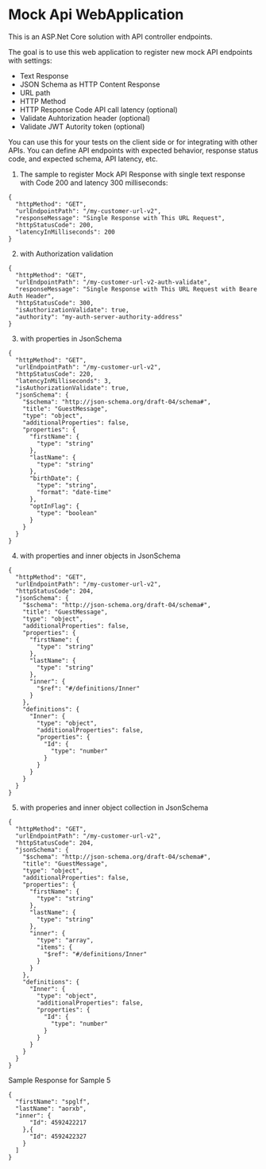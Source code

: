# Mock Api WebApplication

This is an ASP.Net Core solution with API controller endpoints. 

The goal is to use this web application to register new mock API endpoints with settings:
- Text Response
- JSON Schema as HTTP Content Response
- URL path
- HTTP Method
- HTTP Response Code API call latency (optional)
- Validate Auhtorization header (optional)
- Validate JWT Autority token (optional)

You can use this for your tests on the client side or for integrating with other APIs. 
You can define API endpoints with expected behavior, response status code, and expected schema, API latency, etc.

1. The sample to register Mock API Response with single text response with Code 200 and latency 300 milliseconds:
```
{
  "httpMethod": "GET",
  "urlEndpointPath": "/my-customer-url-v2",
  "responseMessage": "Single Response with This URL Request",
  "httpStatusCode": 200,
  "latencyInMilliseconds": 200
}
```
2. with Authorization validation
```
{
  "httpMethod": "GET",
  "urlEndpointPath": "/my-customer-url-v2-auth-validate",
  "responseMessage": "Single Response with This URL Request with Beare Auth Header",
  "httpStatusCode": 300,
  "isAuthorizationValidate": true,
  "authority": "my-auth-server-authority-address"
}
```
3. with properties in JsonSchema
```
{
  "httpMethod": "GET",
  "urlEndpointPath": "/my-customer-url-v2",
  "httpStatusCode": 220,
  "latencyInMilliseconds": 3,
  "isAuthorizationValidate": true,
  "jsonSchema": {
    "$schema": "http://json-schema.org/draft-04/schema#",
    "title": "GuestMessage",
    "type": "object",
    "additionalProperties": false,
    "properties": {
      "firstName": {
        "type": "string"
      },
      "lastName": {
        "type": "string"
      },
      "birthDate": {
        "type": "string",
        "format": "date-time"
      },
      "optInFlag": {
        "type": "boolean"
      }
    }
  }
}
```
4. with properties and inner objects in JsonSchema
```
{
  "httpMethod": "GET",
  "urlEndpointPath": "/my-customer-url-v2",
  "httpStatusCode": 204,
  "jsonSchema": {
    "$schema": "http://json-schema.org/draft-04/schema#",
    "title": "GuestMessage",
    "type": "object",
    "additionalProperties": false,
    "properties": {
      "firstName": {
        "type": "string"
      },
      "lastName": {
        "type": "string"
      },
      "inner": {
        "$ref": "#/definitions/Inner"
      }
    },
    "definitions": {
      "Inner": {
        "type": "object",
        "additionalProperties": false,
        "properties": {
          "Id": {
            "type": "number"
          }
        }
      }
    }
  }
}
```
5. with properies and inner object collection in JsonSchema
```
{
  "httpMethod": "GET",
  "urlEndpointPath": "/my-customer-url-v2",
  "httpStatusCode": 204,
  "jsonSchema": {
    "$schema": "http://json-schema.org/draft-04/schema#",
    "title": "GuestMessage",
    "type": "object",
    "additionalProperties": false,
    "properties": {
      "firstName": {
        "type": "string"
      },
      "lastName": {
        "type": "string"
      },
      "inner": {
        "type": "array",
        "items": {
          "$ref": "#/definitions/Inner"
        }
      }
    },
    "definitions": {
      "Inner": {
        "type": "object",
        "additionalProperties": false,
        "properties": {
          "Id": {
            "type": "number"
          }
        }
      }
    }
  }
}
```
Sample Response for Sample 5
```
{
  "firstName": "spglf",
  "lastName": "aorxb",
  "inner": {
      "Id": 4592422217
    },{
      "Id": 4592422327
    }
  ]
}
```


 

